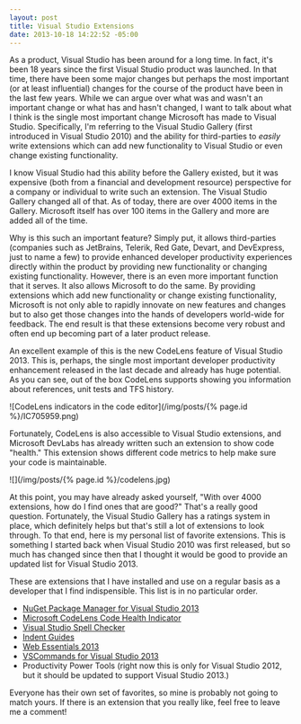 ```yaml
---
layout: post
title: Visual Studio Extensions
date: 2013-10-18 14:22:52 -05:00
---
```


As a product, Visual Studio has been around for a long time. In fact, it's been 18 years since the first Visual Studio product was launched. In that time, there have been some major changes but perhaps the most important (or at least influential) changes for the course of the product have been in the last few years. While we can argue over what was and wasn't an important change or what has and hasn't changed, I want to talk about what I think is the single most important change Microsoft has made to Visual Studio. Specifically, I'm referring to the Visual Studio Gallery (first introduced in Visual Studio 2010) and the ability for third-parties to *easily* write extensions which can add new functionality to Visual Studio or even change existing functionality.

I know Visual Studio had this ability before the Gallery existed, but it was expensive (both from a financial and development resource) perspective for a company or individual to write such an extension. The Visual Studio Gallery changed all of that. As of today, there are over 4000 items in the Gallery. Microsoft itself has over 100 items in the Gallery and more are added all of the time. 

Why is this such an important feature? Simply put, it allows third-parties (companies such as JetBrains, Telerik, Red Gate, Devart, and DevExpress, just to name a few) to provide enhanced developer productivity experiences directly within the product by providing new functionality or changing existing functionality. However, there is an even more important function that it serves. It also allows Microsoft to do the same. By providing extensions which add new functionality or change existing functionality, Microsoft is not only able to rapidly innovate on new features and changes but to also get those changes into the hands of developers world-wide for feedback. The end result is that these extensions become very robust and often end up becoming part of a later product release.

An excellent example of this is the new CodeLens feature of Visual Studio 2013. This is, perhaps, the single most important developer productivity enhancement released in the last decade and already has huge potential. As you can see, out of the box CodeLens supports showing you information about references, unit tests and TFS history.

![CodeLens indicators in the code editor](/img/posts/{% page.id %}/IC705959.png)  

Fortunately, CodeLens is also accessible to Visual Studio extensions, and Microsoft DevLabs has already written such an extension to show code "health." This extension shows different code metrics to help make sure your code is maintainable.

![](/img/posts/{% page.id %}/codelens.jpg)

At this point, you may have already asked yourself, "With over 4000 extensions, how do I find ones that are good?" That's a really good question. Fortunately, the Visual Studio Gallery has a ratings system in place, which definitely helps but that's still a lot of extensions to look through. To that end, here is my personal list of favorite extensions. This is something I started back when Visual Studio 2010 was first released, but so much has changed since then that I thought it would be good to provide an updated list for Visual Studio 2013.

These are extensions that I have installed and use on a regular basis as a developer that I find indispensible. This list is in no particular order.

*   [NuGet Package Manager for Visual Studio 2013](http://visualstudiogallery.msdn.microsoft.com/4ec1526c-4a8c-4a84-b702-b21a8f5293ca)
*   [Microsoft CodeLens Code Health Indicator](http://visualstudiogallery.msdn.microsoft.com/f85a7ab9-b4c2-436c-a6e5-0f06e0bac16d )
*   [Visual Studio Spell Checker](http://visualstudiogallery.msdn.microsoft.com/a23de100-31a1-405c-b4b7-d6be40c3dfff)
*   [Indent Guides](http://visualstudiogallery.msdn.microsoft.com/e792686d-542b-474a-8c55-630980e72c30)
*   [Web Essentials 2013](http://visualstudiogallery.msdn.microsoft.com/56633663-6799-41d7-9df7-0f2a504ca361)
*   [VSCommands for Visual Studio 2013](http://visualstudiogallery.msdn.microsoft.com/c6d1c265-7007-405c-a68b-5606af238ece )
*   Productivity Power Tools (right now this is only for Visual Studio 2012, but it should be updated to support Visual Studio 2013.)  

Everyone has their own set of favorites, so mine is probably not going to match yours. If there is an extension that you really like, feel free to leave me a comment! 
